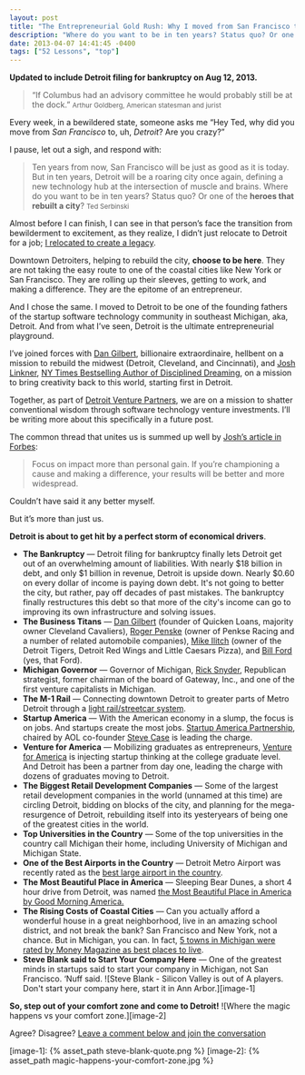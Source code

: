 ```yaml
---
layout: post
title: "The Entrepreneurial Gold Rush: Why I moved from San Francisco to Detroit"
description: "Where do you want to be in ten years? Status quo? Or one of the heroes that rebuilt a city? Read on for why."
date: 2013-04-07 14:41:45 -0400
tags: ["52 Lessons", "top"]
---
```


<strong>Updated to include Detroit filing for bankruptcy on Aug 12, 2013.</strong>

> &ldquo;If Columbus had an advisory committee he would probably still be at the dock.&rdquo;
> <small>Arthur Goldberg, American statesman and jurist</small>

Every week, in a bewildered state, someone asks me &ldquo;Hey Ted, why did you move from *San Francisco* to, uh, *Detroit*? Are you crazy?&rdquo;

I pause, let out a sigh, and respond with:

> Ten years from now, San Francisco will be just as good as it is today. But in ten years, Detroit will be a roaring city once again, defining a new technology hub at the intersection of muscle and brains. Where do you want to be in ten years? Status quo? Or one of the **heroes that rebuilt a city**?
> <small>Ted Serbinski</small>

Almost before I can finish, I can see in that person&rsquo;s face the transition from bewilderment to excitement, as they realize, I didn&rsquo;t just relocate to Detroit for a job; [I relocated to create a legacy][1].

Downtown Detroiters, helping to rebuild the city, **choose to be here**. They are not taking the easy route to one of the coastal cities like New York or San Francisco. They are rolling up their sleeves, getting to work, and making a difference. They are the epitome of an entrepreneur.

And I chose the same. I moved to Detroit to be one of the founding fathers of the startup software technology community in southeast Michigan, aka, Detroit. And from what I&rsquo;ve seen, Detroit is the ultimate entrepreneurial playground.

I&rsquo;ve joined forces with [Dan Gilbert][2], billionaire extraordinaire, hellbent on a mission to rebuild the midwest (Detroit, Cleveland, and Cincinnati), and [Josh Linkner][3], [NY Times Bestselling Author of Disciplined Dreaming][4], on a mission to bring creativity back to this world, starting first in Detroit.

Together, as part of [Detroit Venture Partners][5], we are on a mission to shatter conventional wisdom through software technology venture investments. I&rsquo;ll be writing more about this specifically in a future post.

The common thread that unites us is summed up well by [Josh&rsquo;s article in Forbes][6]:

> Focus on impact more than personal gain. If you&rsquo;re championing a cause and making a difference, your results will be better and more widespread.

Couldn&rsquo;t have said it any better myself.

But it&rsquo;s more than just us.

**Detroit is about to get hit by a perfect storm of economical drivers**.

- **The Bankruptcy** &mdash; Detroit filing for bankruptcy finally lets Detroit get out of an overwhelming amount of liabilities. With nearly $18 billion in debt, and only $1 billion in revenue, Detroit is upside down. Nearly $0.60 on every dollar of income is paying down debt. It's not going to better the city, but rather, pay off decades of past mistakes. The bankruptcy finally restructures this debt so that more of the city's income can go to improving its own infrastructure and solving issues.
- **The Business Titans** &mdash; [Dan Gilbert][7] (founder of Quicken Loans, majority owner Cleveland Cavaliers), [Roger Penske][8] (owner of Penkse Racing and a number of related automobile companies), [Mike Ilitch][9] (owner of the Detroit Tigers, Detroit Red Wings and Little Caesars Pizza), and [Bill Ford][10] (yes, that Ford).
- **Michigan Governor** &mdash; Governor of Michigan, [Rick Snyder][11], Republican strategist, former chairman of the board of Gateway, Inc., and one of the first venture capitalists in Michigan.
- **The M-1 Rail** &mdash; Connecting downtown Detroit to greater parts of Metro Detroit through a [light rail/streetcar system][12].
- **Startup America** &mdash; With the American economy in a slump, the focus is on jobs. And startups create the most jobs. [Startup America Partnership][13], chaired by AOL co-founder [Steve Case][14] is leading the charge.
- **Venture for America** &mdash; Mobilizing graduates as entrepreneurs, [Venture for America][15] is injecting startup thinking at the college graduate level. And Detroit has been a partner from day one, leading the charge with dozens of graduates moving to Detroit.
- **The Biggest Retail Development Companies** &mdash; Some of the largest retail development companies in the world (unnamed at this time) are circling Detroit, bidding on blocks of the city, and planning for the mega-resurgence of Detroit, rebuilding itself into its yesteryears of being one of the greatest cities in the world.
- **Top Universities in the Country** &mdash; Some of the top universities in the country call Michigan their home, including University of Michigan and Michigan State.
- **One of the Best Airports in the Country** &mdash; Detroit Metro Airport was recently rated as the [best large airport in the country][16].
- **The Most Beautiful Place in America** &mdash; Sleeping Bear Dunes, a short 4 hour drive from Detroit, was named [the Most Beautiful Place in America by Good Morning America.][17]
- **The Rising Costs of Coastal Cities** &mdash; Can you actually afford a wonderful house in a great neighborhood, live in an amazing school district, and not break the bank? San Francisco and New York, not a chance. But in Michigan, you can. In fact, [5 towns in Michigan were rated by Money Magazine as best places to live][18].
- **Steve Blank said to Start Your Company Here** &mdash; One of the greatest minds in startups said to start your company in Michigan, not San Francisco. &lsquo;Nuff said.
  ![Steve Blank - Silicon Valley is out of A players. Don't start your company here, start it in Ann Arbor.][image-1]

**So, step out of your comfort zone and come to Detroit!**
![Where the magic happens vs your comfort zone.][image-2]

Agree? Disagree? [Leave a comment below and join the conversation][19]



[1]:  http://ted.vc/12xXKjt
[2]:  http://en.wikipedia.org/wiki/Dan_Gilbert_(businessman)
[3]:  http://joshlinkner.com
[4]:  http://ted.vc/11QXDki
[5]:  http://detroitventurepartners.com/
[6]:  http://www.forbes.com/sites/joshlinkner/2013/01/28/6-lessons-from-americas-comeback-kid-detroit-mi/
[7]:  http://en.wikipedia.org/wiki/Dan_Gilbert_(businessman)
[8]:  http://en.wikipedia.org/wiki/Roger_Penske
[9]:  http://en.wikipedia.org/wiki/Mike_Ilitch
[10]: http://en.wikipedia.org/wiki/William_Clay_Ford,_Jr.
[11]: http://en.wikipedia.org/wiki/Rick_Snyder
[12]: http://www.m-1rail.com/
[13]: http://www.s.co/
[14]: http://en.wikipedia.org/wiki/Steve_Case
[15]: http://ventureforamerica.org/
[16]: http://articles.latimes.com/2011/jul/02/local/la-me-best-airports-20110630
[17]: http://abcnews.go.com/Travel/best_places_USA/sleeping-bear-dunes-michigan-voted-good-morning-americas/story?id=14319616
[18]: http://blog.michiganadvantage.org/great-companies/five-michigan-towns-named-money-magazines-best-places-to-live/
[19]: #disqus_thread

[image-1]: {% asset_path steve-blank-quote.png %}
[image-2]: {% asset_path magic-happens-your-comfort-zone.jpg %}